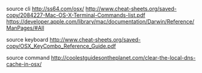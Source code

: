 
source cli
  http://ss64.com/osx/
  http://www.cheat-sheets.org/saved-copy/2084227-Mac-OS-X-Terminal-Commands-list.pdf
  https://developer.apple.com/library/mac/documentation/Darwin/Reference/ManPages/#All

source keyboard
  http://www.cheat-sheets.org/saved-copy/OSX_KeyCombo_Reference_Guide.pdf

source command
  http://coolestguidesontheplanet.com/clear-the-local-dns-cache-in-osx/
